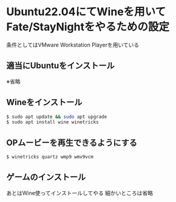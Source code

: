 # Ubuntu22.04にてWineを用いてFate/StayNightをやるための設定
条件としてはVMware Workstation Playerを用いている

## 適当にUbuntuをインストール
※省略

## Wineをインストール
```bash
$ sudo apt update && sudo apt upgrade
$ sudo apt install wine winetricks
```

## OPムービーを再生できるようにする
```bash
$ winetricks quartz wmp9 wmv9vcm
```

## ゲームのインストール
あとはWine使ってインストールしてやる
細かいところは省略
